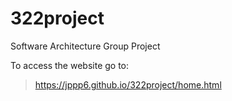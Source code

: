 # 322project
Software Architecture Group Project

To access the website go to: 

> https://jppp6.github.io/322project/home.html